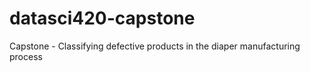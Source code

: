 # datasci420-capstone
Capstone - Classifying defective products in the diaper manufacturing process
